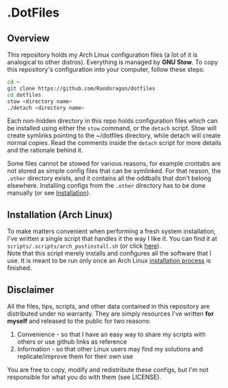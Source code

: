 # .DotFiles

## Overview

This repository holds my Arch Linux configuration files (a lot of it is analogical to other distros).
Everything is managed by **GNU Stow**. To copy this repository's configuration into your computer, follow these steps:

```sh
cd ~
git clone https://github.com/Randoragon/dotfiles
cd dotfiles
stow <directory name>
./detach <directory name>
```

Each non-hidden directory in this repo holds configuration files which can be installed using either the ``stow`` command, or the ``detach`` script.
Stow will create symlinks pointing to the ~/dotfiles directory, while detach will create normal copies.
Read the comments inside the ``detach`` script for more details and the rationale behind it.

Some files cannot be stowed for various reasons, for example crontabs are not stored as simple config files that can be symlinked.
For that reason, the ``.other`` directory exists, and it contains all the oddballs that don't belong elsewhere.
Installing configs from the ``.other`` directory has to be done manually (or see [Installation](https://github.com/Randoragon/dotfiles#installation-arch-linux)).

## Installation (Arch Linux)

To make matters convenient when performing a fresh system installation, I've written a single script that handles it the way I like it.
You can find it at ``scripts/.scripts/arch_postinstall.sh`` (or click [here](https://github.com/randoragon/dotfiles/blob/master/scripts/.scripts/arch_postinstall.sh)).  
Note that this script merely installs and configures all the software that I use. It is meant to be run only once an Arch Linux [installation process](https://wiki.archlinux.org/index.php/Installation_guide) is finished.

## Disclaimer

All the files, tips, scripts, and other data contained in this repository are distributed under no warranty. They are simply resources I've written **for myself** and released to the public for two reasons:

1. Convenience - so that I have an easy way to share my scripts with others or use github links as reference
2. Information - so that other Linux users may find my solutions and replicate/improve them for their own use

You are free to copy, modify and redistribute these configs, but I'm not responsible for what you do with them
(see LICENSE).
